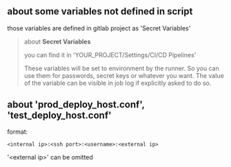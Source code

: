 #

## about some variables not defined in script 

those variables are defined in gitlab project as 'Secret Variables'

> about **Secret Variables** 
>
>you can find it in 'YOUR_PROJECT/Settings/CI/CD Pipelines'
>
>These variables will be set to environment by the runner.
>So you can use them for passwords, secret keys or whatever you want.
>The value of the variable can be visible in job log if explicitly asked to do so.
>

## about 'prod_deploy_host.conf', 'test_deploy_host.conf'
format: 
```text
<internal ip>:<ssh port>:<username>:<external ip>
```
'\<external ip>' can be omitted
